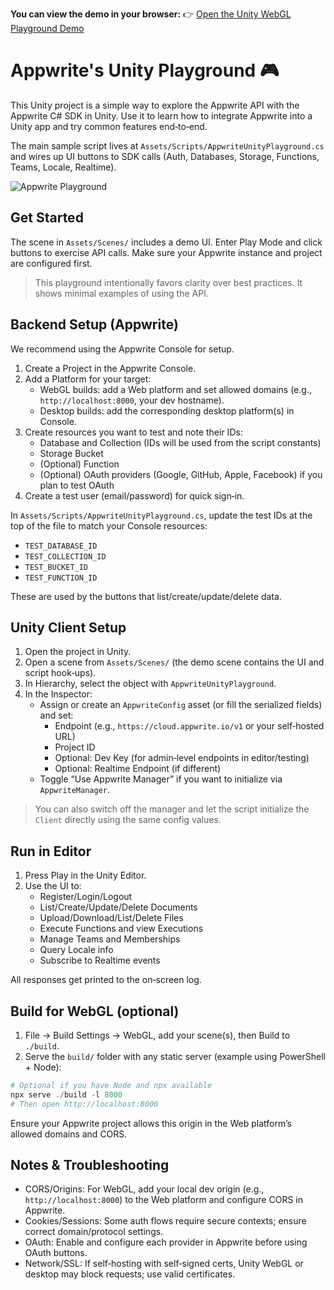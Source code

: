 
**You can view the demo in your browser:**
👉 [Open the Unity WebGL Playground Demo](http://localhost:8000)

# Appwrite's Unity Playground 🎮

This Unity project is a simple way to explore the Appwrite API with the Appwrite C# SDK in Unity. Use it to learn how to integrate Appwrite into a Unity app and try common features end‑to‑end.

The main sample script lives at `Assets/Scripts/AppwriteUnityPlayground.cs` and wires up UI buttons to SDK calls (Auth, Databases, Storage, Functions, Teams, Locale, Realtime).

![Appwrite Playground](preview.png)

## Get Started

The scene in `Assets/Scenes/` includes a demo UI. Enter Play Mode and click buttons to exercise API calls. Make sure your Appwrite instance and project are configured first.

> This playground intentionally favors clarity over best practices. It shows minimal examples of using the API.

## Backend Setup (Appwrite)

We recommend using the Appwrite Console for setup.

1. Create a Project in the Appwrite Console.
2. Add a Platform for your target:
	- WebGL builds: add a Web platform and set allowed domains (e.g., `http://localhost:8000`, your dev hostname).
	- Desktop builds: add the corresponding desktop platform(s) in Console.
3. Create resources you want to test and note their IDs:
	- Database and Collection (IDs will be used from the script constants)
	- Storage Bucket
	- (Optional) Function
	- (Optional) OAuth providers (Google, GitHub, Apple, Facebook) if you plan to test OAuth
4. Create a test user (email/password) for quick sign‑in.

In `Assets/Scripts/AppwriteUnityPlayground.cs`, update the test IDs at the top of the file to match your Console resources:

- `TEST_DATABASE_ID`
- `TEST_COLLECTION_ID`
- `TEST_BUCKET_ID`
- `TEST_FUNCTION_ID`

These are used by the buttons that list/create/update/delete data.

## Unity Client Setup

1. Open the project in Unity.
2. Open a scene from `Assets/Scenes/` (the demo scene contains the UI and script hook‑ups).
3. In Hierarchy, select the object with `AppwriteUnityPlayground`.
4. In the Inspector:
	- Assign or create an `AppwriteConfig` asset (or fill the serialized fields) and set:
	  - Endpoint (e.g., `https://cloud.appwrite.io/v1` or your self‑hosted URL)
	  - Project ID
	  - Optional: Dev Key (for admin‑level endpoints in editor/testing)
	  - Optional: Realtime Endpoint (if different)
	- Toggle “Use Appwrite Manager” if you want to initialize via `AppwriteManager`.

> You can also switch off the manager and let the script initialize the `Client` directly using the same config values.

## Run in Editor

1. Press Play in the Unity Editor.
2. Use the UI to:
	- Register/Login/Logout
	- List/Create/Update/Delete Documents
	- Upload/Download/List/Delete Files
	- Execute Functions and view Executions
	- Manage Teams and Memberships
	- Query Locale info
	- Subscribe to Realtime events

All responses get printed to the on‑screen log.

## Build for WebGL (optional)

1. File → Build Settings → WebGL, add your scene(s), then Build to `./build`.
2. Serve the `build/` folder with any static server (example using PowerShell + Node):

```powershell
# Optional if you have Node and npx available
npx serve ./build -l 8000
# Then open http://localhost:8000
```

Ensure your Appwrite project allows this origin in the Web platform’s allowed domains and CORS.

## Notes & Troubleshooting

- CORS/Origins: For WebGL, add your local dev origin (e.g., `http://localhost:8000`) to the Web platform and configure CORS in Appwrite.
- Cookies/Sessions: Some auth flows require secure contexts; ensure correct domain/protocol settings.
- OAuth: Enable and configure each provider in Appwrite before using OAuth buttons.
- Network/SSL: If self‑hosting with self‑signed certs, Unity WebGL or desktop may block requests; use valid certificates.

